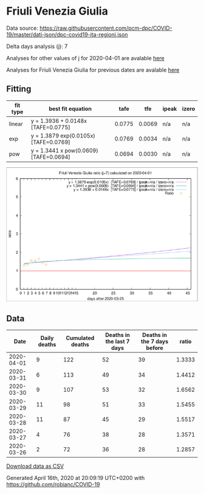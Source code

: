# Friuli Venezia Giulia

Data source: https://raw.githubusercontent.com/pcm-dpc/COVID-19/master/dati-json/dpc-covid19-ita-regioni.json

Delta days analysis (j): 7

Analyses for other values of j for 2020-04-01 are avalable [here](../2020-04-01/README.md)

Analyses for Friuli Venezia Giulia for previous dates are avalable [here](../README.md)

## Fitting 
|fit type|best fit equation|tafe|tfe|ipeak|izero|
|-------|-----|--------|------|---|---|
|linear|y = 1.3936 + 0.0148x  [TAFE=0.0775]|0.0775|0.0069|n/a|n/a|
|exp|y = 1.3879 exp(0.0105x)  [TAFE=0.0769]|0.0769|0.0034|n/a|n/a|
|pow|y = 1.3441 x pow(0.0609)  [TAFE=0.0694]|0.0694|0.0030|n/a|n/a|

![Plot](COVID-19_friuli_venezia_giulia_j7_2020-04-01.png)

## Data
|Date|Daily deaths|Cumulated deaths|Deaths in the last 7 days|Deaths in the 7 days before|ratio|
|----|----------|-----------|-------|--------------------|-----|
|2020-04-01|9|122|52|39|1.3333|
|2020-03-31|6|113|49|34|1.4412|
|2020-03-30|9|107|53|32|1.6562|
|2020-03-29|11|98|51|33|1.5455|
|2020-03-28|11|87|45|29|1.5517|
|2020-03-27|4|76|38|28|1.3571|
|2020-03-26|2|72|36|28|1.2857|

[Download data as CSV](COVID-19_friuli_venezia_giulia_j7_2020-04-01.csv)

Generated April 16th, 2020 at 20:09:19 UTC+0200 with https://github.com/robianc/COVID-19
